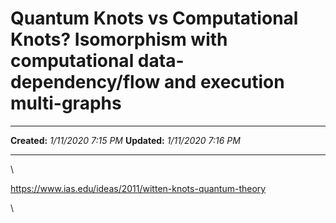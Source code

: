 Quantum Knots vs Computational Knots? Isomorphism with computational data-dependency/flow and execution multi-graphs
====================================================================================================================

  -------------- ---------------------
  **Created:**   *1/11/2020 7:15 PM*
  **Updated:**   *1/11/2020 7:16 PM*
  -------------- ---------------------

\

<https://www.ias.edu/ideas/2011/witten-knots-quantum-theory>

\

 
